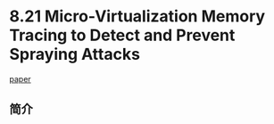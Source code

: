 # 8.21 Micro-Virtualization Memory Tracing to Detect and Prevent Spraying Attacks

[paper](https://www.usenix.org/system/files/conference/usenixsecurity16/sec16_paper_cristalli.pdf)

## 简介

